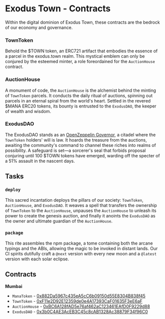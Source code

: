 # Exodus Town - Contracts

Within the digital dominion of Exodus Town, these contracts are the bedrock of our economy and governance.

### TownToken

Behold the $TOWN token, an ERC721 artifact that embodies the essence of a parcel in the exodus.town realm. This mystical emblem can only be conjured by the esteemed minter, a role foreordained for the `AuctionHouse` contract.

### AuctionHouse

A monument of code, the `AuctionHouse` is the alchemist behind the minting of `TownToken` parcels. It conducts the daily ritual of auctions, spinning out parcels in an eternal spiral from the world's heart. Settled in the revered $MANA ERC20 tokens, its bounty is entrusted to the `ExodusDAO`, the keeper of wealth and wisdom.

### ExodusDAO

The ExodusDAO stands as an [OpenZeppelin Governor](https://docs.openzeppelin.com/contracts/4.x/api/governance#governor), a citadel where the `TownToken` holders' will is law. It hoards the treasure from the auctions, awaiting the community's command to channel these riches into realms of possibility. A safeguard is set—a sorcerer's seal that forbids proposal conjuring until 100 $TOWN tokens have emerged, warding off the specter of a 51% assault in the nascent days.

## Tasks

### `deploy`

This sacred incantation deploys the pillars of our society: `TownToken`, `AuctionHouse`, and `ExodusDAO`. It weaves a spell that transfers the ownership of `TownToken` to the `AuctionHouse`, unpauses the `AuctionHouse` to unleash its power to create the genesis auction, and finally it anoints the `ExodusDAO` as the owner and ultimate guardian of the `AuctionHouse`.

### `package`

This rite assembles the npm package, a tome containing both the arcane typings and the ABIs, allowing the magic to be invoked in distant lands. Our CI spirits dutifully craft a `@next` version with every new moon and a `@latest` version with each solar eclipse.

## Contracts

**Mumbai**

- `ManaToken` - [0x882Da5967c435eA5cC6b09150d55E8304B838f45](https://mumbai.polygonscan.com/address/0x882Da5967c435eA5cC6b09150d55E8304B838f45)
- `TownToken` - [0xF11e2D92E12359de0e4A17393CaF01635F3eE6aF](https://mumbai.polygonscan.com/address/0xF11e2D92E12359de0e4A17393CaF01635F3eE6aF)
- `AuctionHouse` - [0xBC6A128fAD5e76af462aC123461EAfD0F9229d88](https://mumbai.polygonscan.com/address/0xBC6A128fAD5e76af462aC123461EAfD0F9229d88)
- `ExodusDAO` - [0x3b0C4AE3AcEB3C45c8cAB1328Ac38879F34f96C0](https://mumbai.polygonscan.com/address/0x3b0C4AE3AcEB3C45c8cAB1328Ac38879F34f96C0)
